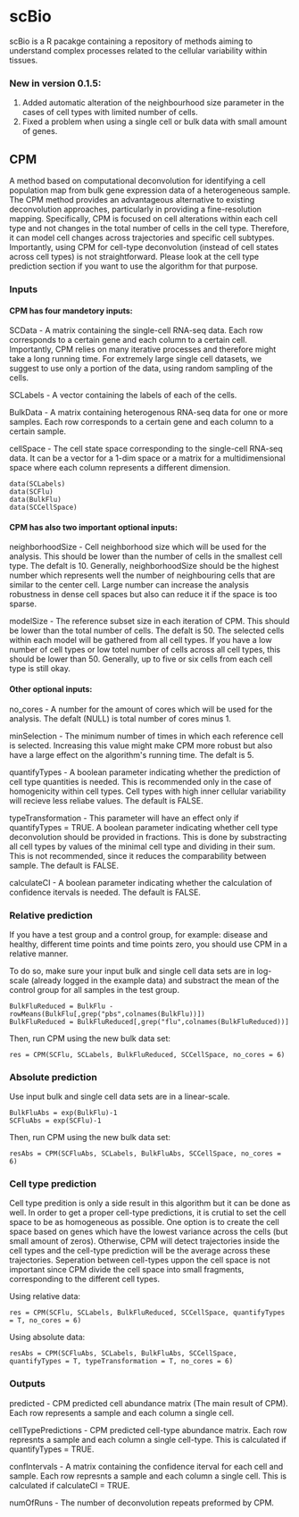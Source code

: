 # scBio
scBio is a R pacakge containing a repository of methods aiming to understand complex processes related to the cellular variability within tissues.

### New in version 0.1.5:
1. Added automatic alteration of the neighbourhood size parameter in the cases of cell types with limited number of cells.
2. Fixed a problem when using a single cell or bulk data with small amount of genes.

## CPM
A method based on computational deconvolution for identifying a cell population map from bulk gene expression data of a heterogeneous sample. The CPM method provides an advantageous alternative to existing deconvolution approaches, particularly in providing a fine-resolution mapping. Specifically, CPM is focused on cell alterations within each cell type and not changes in the total number of cells in the cell type. Therefore, it can model cell changes across trajectories and specific cell subtypes.
Importantly, using CPM for cell-type deconvolution (instead of cell states across cell types) is not straightforward. Please look at the cell type prediction section if you want to use the algorithm for that purpose.

### Inputs
#### CPM has four mandetory inputs:

SCData - A matrix containing the single-cell RNA-seq data. Each row corresponds to a certain gene and each column to a certain cell. Importantly, CPM relies on many iterative processes and therefore might take a long running time. For extremely large single cell datasets, we suggest to use only a portion of the data, using random sampling of the cells.

SCLabels - A vector containing the labels of each of the cells.

BulkData - A matrix containing heterogenous RNA-seq data for one or more samples. Each row corresponds to a certain gene and each column to a certain sample.

cellSpace - The cell state space corresponding to the single-cell RNA-seq data. It can be a vector for a 1-dim space or a matrix for a multidimensional space where each column represents a different dimension.

```
data(SCLabels)
data(SCFlu)
data(BulkFlu)
data(SCCellSpace)
```

#### CPM has also two important optional inputs:

neighborhoodSize - Cell neighborhood size which will be used for the analysis. This should be lower than the number of cells in the smallest cell type. The defalt is 10. Generally, neighborhoodSize should be the highest number which represents well the number of neighbouring cells that are similar to the center cell. Large number can increase the analysis robustness in dense cell spaces but also can reduce it if the space is too sparse. 

modelSize - The reference subset size in each iteration of CPM. This should be lower than the total number of cells. The defalt is 50. The selected cells within each model will be gathered from all cell types. If you have a low number of cell types or low totel number of cells across all cell types, this should be lower than 50. Generally, up to five or six cells from each cell type is still okay.

#### Other optional inputs:

no_cores - A number for the amount of cores which will be used for the analysis. The defalt (NULL) is total number of cores minus 1.

minSelection - The minimum number of times in which each reference cell is selected. Increasing this value might make CPM more robust but also have a large effect on the algorithm's running time. The defalt is 5.

quantifyTypes - A boolean parameter indicating whether the prediction of cell type quantities is needed. This is recommended only in the case of homogenicity within cell types. Cell types with high inner cellular variability will recieve less reliabe values. The default is FALSE.

typeTransformation - This parameter will have an effect only if quantifyTypes = TRUE. A boolean parameter indicating whether cell type deconvolution should be provided in fractions. This is done by substracting all cell types by values of the minimal cell type and dividing in their sum. This is not recommended, since it reduces the comparability between sample. The default is FALSE.

calculateCI - A boolean parameter indicating whether the calculation of confidence itervals is needed. The default is FALSE.

### Relative prediction
If you have a test group and a control group, for example: disease and healthy, different time points and time points zero, you should use CPM in a relative manner.

To do so, make sure your input bulk and single cell data sets are in log-scale (already logged in the example data) and substract the mean of the control group for all samples in the test group.

```
BulkFluReduced = BulkFlu - rowMeans(BulkFlu[,grep("pbs",colnames(BulkFlu))])
BulkFluReduced = BulkFluReduced[,grep("flu",colnames(BulkFluReduced))]
```

Then, run CPM using the new bulk data set:

```
res = CPM(SCFlu, SCLabels, BulkFluReduced, SCCellSpace, no_cores = 6)
```

### Absolute prediction
Use input bulk and single cell data sets are in a linear-scale.

```
BulkFluAbs = exp(BulkFlu)-1
SCFluAbs = exp(SCFlu)-1
```

Then, run CPM using the new bulk data set:

```
resAbs = CPM(SCFluAbs, SCLabels, BulkFluAbs, SCCellSpace, no_cores = 6)
```

### Cell type prediction
Cell type predition is only a side result in this algorithm but it can be done as well. In order to get a proper cell-type predictions, it is crutial to set the cell space to be as homogeneous as possible. One option is to create the cell space based on genes which have the lowest variance across the cells (but small amount of zeros). Otherwise, CPM will detect trajectories inside the cell types and the cell-type prediction will be the average across these trajectories. Seperation between cell-types uppon the cell space is not important since CPM divide the cell space into small fragments, corresponding to the different cell types.

Using relative data:
```
res = CPM(SCFlu, SCLabels, BulkFluReduced, SCCellSpace, quantifyTypes = T, no_cores = 6)
```

Using absolute data:
```
resAbs = CPM(SCFluAbs, SCLabels, BulkFluAbs, SCCellSpace, quantifyTypes = T, typeTransformation = T, no_cores = 6)
```

### Outputs
predicted	- CPM predicted cell abundance matrix (The main result of CPM). Each row represents a sample and each column a single cell.

cellTypePredictions	 - CPM predicted cell-type abundance matrix. Each row represnts a sample and each column a single cell-type. This is calculated if quantifyTypes = TRUE.

confIntervals	- A matrix containing the confidence iterval for each cell and sample. Each row represnts a sample and each column a single cell. This is calculated if calculateCI = TRUE.

numOfRuns	- The number of deconvolution repeats preformed by CPM.
